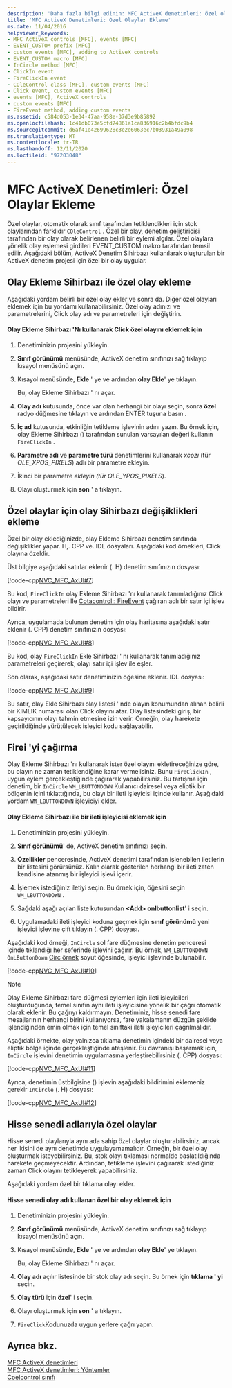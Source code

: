 ```yaml
---
description: 'Daha fazla bilgi edinin: MFC ActiveX denetimleri: özel olaylar ekleme'
title: 'MFC ActiveX Denetimleri: Özel Olaylar Ekleme'
ms.date: 11/04/2016
helpviewer_keywords:
- MFC ActiveX controls [MFC], events [MFC]
- EVENT_CUSTOM prefix [MFC]
- custom events [MFC], adding to ActiveX controls
- EVENT_CUSTOM macro [MFC]
- InCircle method [MFC]
- ClickIn event
- FireClickIn event
- COleControl class [MFC], custom events [MFC]
- Click event, custom events [MFC]
- events [MFC], ActiveX controls
- custom events [MFC]
- FireEvent method, adding custom events
ms.assetid: c584d053-1e34-47aa-958e-37d3e9b85892
ms.openlocfilehash: 1c41db073e5cfd74861a1ca836916c2b4bfdc9b4
ms.sourcegitcommit: d6af41e42699628c3e2e6063ec7b03931a49a098
ms.translationtype: MT
ms.contentlocale: tr-TR
ms.lasthandoff: 12/11/2020
ms.locfileid: "97203048"
---
```

# <a name="mfc-activex-controls-adding-custom-events"></a>MFC ActiveX Denetimleri: Özel Olaylar Ekleme

Özel olaylar, otomatik olarak sınıf tarafından tetiklendikleri için stok olaylarından farklıdır `COleControl` . Özel bir olay, denetim geliştiricisi tarafından bir olay olarak belirlenen belirli bir eylemi algılar. Özel olaylara yönelik olay eşlemesi girdileri EVENT_CUSTOM makro tarafından temsil edilir. Aşağıdaki bölüm, ActiveX Denetim Sihirbazı kullanılarak oluşturulan bir ActiveX denetim projesi için özel bir olay uygular.

## <a name="adding-a-custom-event-with-the-add-event-wizard"></a><a name="_core_adding_a_custom_event_with_classwizard"></a> Olay Ekleme Sihirbazı ile özel olay ekleme

Aşağıdaki yordam belirli bir özel olay ekler ve sonra da. Diğer özel olayları eklemek için bu yordamı kullanabilirsiniz. Özel olay adınızı ve parametrelerini, Click olay adı ve parametreleri için değiştirin.

#### <a name="to-add-the-clickin-custom-event-using-the-add-event-wizard"></a>Olay Ekleme Sihirbazı 'Nı kullanarak Click özel olayını eklemek için

1. Denetiminizin projesini yükleyin.

1. **Sınıf görünümü** menüsünde, ActiveX denetim sınıfınızı sağ tıklayıp kısayol menüsünü açın.

1. Kısayol menüsünde, **Ekle** ' ye ve ardından **olay Ekle**' ye tıklayın.

   Bu, olay Ekleme Sihirbazı ' nı açar.

1. **Olay adı** kutusunda, önce var olan herhangi bir olayı seçin, sonra **özel** radyo düğmesine tıklayın ve ardından ENTER tuşuna basın *.*

1. **İç ad** kutusunda, etkinliğin tetikleme işlevinin adını yazın. Bu örnek için, olay Ekleme Sihirbazı () tarafından sunulan varsayılan değeri kullanın `FireClickIn` .

1. **Parametre adı** ve **parametre türü** denetimlerini kullanarak *xcozı* (tür *OLE_XPOS_PIXELS*) adlı bir parametre ekleyin.

1. İkinci bir parametre *ekleyin (tür* *OLE_YPOS_PIXELS*).

1. Olayı oluşturmak için **son** ' a tıklayın.

## <a name="add-event-wizard-changes-for-custom-events"></a><a name="_core_classwizard_changes_for_custom_events"></a> Özel olaylar için olay Sihirbazı değişiklikleri ekleme

Özel bir olay eklediğinizde, olay Ekleme Sihirbazı denetim sınıfında değişiklikler yapar. H,. CPP ve. IDL dosyaları. Aşağıdaki kod örnekleri, Click olayına özeldir.

Üst bilgiye aşağıdaki satırlar eklenir (. H) denetim sınıfınızın dosyası:

[!code-cpp[NVC_MFC_AxUI#7](codesnippet/cpp/mfc-activex-controls-adding-custom-events_1.h)]

Bu kod, `FireClickIn` olay Ekleme Sihirbazı 'nı kullanarak tanımladığınız Click olayı ve parametreleri Ile [Cotacontrol:: FireEvent](reference/colecontrol-class.md#fireevent) çağıran adlı bir satır içi işlev bildirir.

Ayrıca, uygulamada bulunan denetim için olay haritasına aşağıdaki satır eklenir (. CPP) denetim sınıfınızın dosyası:

[!code-cpp[NVC_MFC_AxUI#8](codesnippet/cpp/mfc-activex-controls-adding-custom-events_2.cpp)]

Bu kod, olay `FireClickIn` Ekle Sihirbazı ' nı kullanarak tanımladığınız parametreleri geçirerek, olayı satır içi işlev ile eşler.

Son olarak, aşağıdaki satır denetiminizin öğesine eklenir. IDL dosyası:

[!code-cpp[NVC_MFC_AxUI#9](codesnippet/cpp/mfc-activex-controls-adding-custom-events_3.idl)]

Bu satır, olay Ekle Sihirbazı olay listesi ' nde olayın konumundan alınan belirli bir KIMLIK numarası olan Click olayını atar. Olay listesindeki giriş, bir kapsayıcının olayı tahmin etmesine izin verir. Örneğin, olay harekete geçirildiğinde yürütülecek işleyici kodu sağlayabilir.

## <a name="calling-fireclickin"></a><a name="_core_calling_fireclickin"></a> Firei 'yi çağırma

Olay Ekleme Sihirbazı 'nı kullanarak ister özel olayını ekletireceğinize göre, bu olayın ne zaman tetiklendiğine karar vermelisiniz. Bunu `FireClickIn` , uygun eylem gerçekleştiğinde çağırarak yapabilirsiniz. Bu tartışma için denetim, bir `InCircle` `WM_LBUTTONDOWN` Kullanıcı dairesel veya eliptik bir bölgenin içini tıklattığında, bu olayı bir ileti işleyicisi içinde kullanır. Aşağıdaki yordam `WM_LBUTTONDOWN` işleyiciyi ekler.

#### <a name="to-add-a-message-handler-with-the-add-event-wizard"></a>Olay Ekleme Sihirbazı ile bir ileti işleyicisi eklemek için

1. Denetiminizin projesini yükleyin.

1. **Sınıf görünümü**' de, ActiveX denetim sınıfınızı seçin.

1. **Özellikler** penceresinde, ActiveX denetimi tarafından işlenebilen iletilerin bir listesini görürsünüz. Kalın olarak gösterilen herhangi bir ileti zaten kendisine atanmış bir işleyici işlevi içerir.

1. İşlemek istediğiniz iletiyi seçin. Bu örnek için, öğesini seçin `WM_LBUTTONDOWN` .

1. Sağdaki aşağı açılan liste kutusundan **\<Add> onlbuttonlist**' i seçin.

1. Uygulamadaki ileti işleyici koduna geçmek için **sınıf görünümü** yeni işleyici işlevine çift tıklayın (. CPP) dosyası.

Aşağıdaki kod örneği, `InCircle` sol fare düğmesine denetim penceresi içinde tıklandığı her seferinde işlevini çağırır. Bu örnek, `WM_LBUTTONDOWN` `OnLButtonDown` [Circ örnek](../overview/visual-cpp-samples.md) soyut öğesinde, işleyici işlevinde bulunabilir.

[!code-cpp[NVC_MFC_AxUI#10](codesnippet/cpp/mfc-activex-controls-adding-custom-events_4.cpp)]

> [!NOTE]
> Olay Ekleme Sihirbazı fare düğmesi eylemleri için ileti işleyicileri oluşturduğunda, temel sınıfın aynı ileti işleyicisine yönelik bir çağrı otomatik olarak eklenir. Bu çağrıyı kaldırmayın. Denetiminiz, hisse senedi fare mesajlarının herhangi birini kullanıyorsa, fare yakalamanın düzgün şekilde işlendiğinden emin olmak için temel sınıftaki ileti işleyicileri çağrılmalıdır.

Aşağıdaki örnekte, olay yalnızca tıklama denetimin içindeki bir dairesel veya eliptik bölge içinde gerçekleştiğinde ateşlenir. Bu davranışı başarmak için, `InCircle` işlevini denetimin uygulamasına yerleştirebilirsiniz (. CPP) dosyası:

[!code-cpp[NVC_MFC_AxUI#11](codesnippet/cpp/mfc-activex-controls-adding-custom-events_5.cpp)]

Ayrıca, denetimin üstbilgisine () işlevin aşağıdaki bildirimini eklemeniz gerekir `InCircle` (. H) dosyası:

[!code-cpp[NVC_MFC_AxUI#12](codesnippet/cpp/mfc-activex-controls-adding-custom-events_6.h)]

## <a name="custom-events-with-stock-names"></a><a name="_core_custom_events_with_stock_names"></a> Hisse senedi adlarıyla özel olaylar

Hisse senedi olaylarıyla aynı ada sahip özel olaylar oluşturabilirsiniz, ancak her ikisini de aynı denetimde uygulayamamalıdır. Örneğin, bir özel olay oluşturmak isteyebilirsiniz. Bu, stok olayı tıklaması normalde başlatıldığında harekete geçmeyecektir. Ardından, tetikleme işlevini çağırarak istediğiniz zaman Click olayını tetikleyerek yapabilirsiniz.

Aşağıdaki yordam özel bir tıklama olayı ekler.

#### <a name="to-add-a-custom-event-that-uses-a-stock-event-name"></a>Hisse senedi olay adı kullanan özel bir olay eklemek için

1. Denetiminizin projesini yükleyin.

1. **Sınıf görünümü** menüsünde, ActiveX denetim sınıfınızı sağ tıklayıp kısayol menüsünü açın.

1. Kısayol menüsünde, **Ekle** ' ye ve ardından **olay Ekle**' ye tıklayın.

   Bu, olay Ekleme Sihirbazı ' nı açar.

1. **Olay adı** açılır listesinde bir stok olay adı seçin. Bu örnek için **tıklama ' yi** seçin.

1. **Olay türü** için **özel**' i seçin.

1. Olayı oluşturmak için **son** ' a tıklayın.

1. `FireClick`Kodunuzda uygun yerlere çağrı yapın.

## <a name="see-also"></a>Ayrıca bkz.

[MFC ActiveX denetimleri](mfc-activex-controls.md)<br/>
[MFC ActiveX denetimleri: Yöntemler](mfc-activex-controls-methods.md)<br/>
[Coelcontrol sınıfı](reference/colecontrol-class.md)
